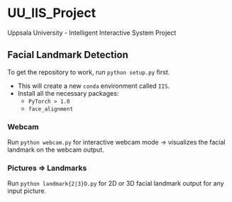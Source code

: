 # UU_IIS_Project
Uppsala University - Intelligent Interactive System Project

## Facial Landmark Detection
To get the repository to work, run ```python setup.py``` first. 
- This will create a new `conda` environment called `IIS`. 
- Install all the necessary packages: 
  - `PyTorch > 1.0`
  - `face_alignment`

### Webcam
Run `python webcam.py` for interactive webcam mode -> visualizes the facial landmark on the webcam output.

### Pictures => Landmarks
Run `python landmark{2|3}D.py` for 2D or 3D facial landmark output for any input picture.
